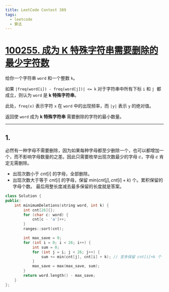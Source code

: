 ```yaml
---
title: LeetCode Contest 389
tags:
  - leetcode
  - 算法
---
```

#  [100255. 成为 K 特殊字符串需要删除的最少字符数](https://leetcode.cn/problems/minimum-deletions-to-make-string-k-special/)
给你一个字符串 `word` 和一个整数 `k`。

如果 `|freq(word[i]) - freq(word[j])| <= k` 对于字符串中所有下标 `i` 和 `j`  都成立，则认为 `word` 是 **k 特殊字符串**。

此处，`freq(x)` 表示字符 `x` 在 `word` 中的出现频率，而 `|y|` 表示 `y` 的绝对值。

返回使 `word` 成为 **k 特殊字符串** 需要删除的字符的最小数量。

---
## 1. 
必然有一种字母不需要删除，因为如果每种字母都至少删除一个，也可以都增加一个，而不影响字母数量的之差。因此只需要枚举出现次数最少的字母 $c$，字母 $c$ 肯定无需删除。
- 出现次数小于 $cnt[i]$ 的字母，全部删除。
- 出现次数大于等于 $cnt[i]$ 的字母，保留 $min(cnt[j],cnt[i]+k)$ 个。累积保留的字母个数。
最后用整长度减去最多保留的长度就是答案。
```C++
class Solution {
public:
    int minimumDeletions(string word, int k) {
        int cnt[26]{};
        for (char c: word) {
            cnt[c - 'a']++;
        }
        ranges::sort(cnt);

        int max_save = 0;
        for (int i = 0; i < 26; i++) {
            int sum = 0;
            for (int j = i; j < 26; j++) {
                sum += min(cnt[j], cnt[i] + k); // 至多保留 cnt[i]+k 个
            }
            max_save = max(max_save, sum);
        }
        return word.length() - max_save;
    }
};
```
